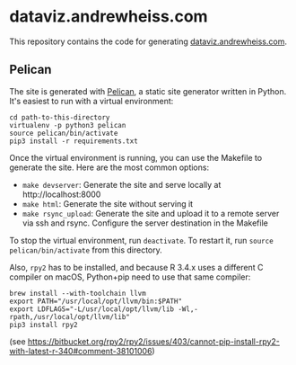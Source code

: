 # dataviz.andrewheiss.com

This repository contains the code for generating [dataviz.andrewheiss.com](https://dataviz.andrewheiss.com).

## Pelican

The site is generated with [Pelican](http://docs.getpelican.com/en/stable/), a static site generator written in Python. It's easiest to run with a virtual environment:

```
cd path-to-this-directory
virtualenv -p python3 pelican
source pelican/bin/activate
pip3 install -r requirements.txt
```

Once the virtual environment is running, you can use the Makefile to generate the site. Here are the most common options:

- `make devserver`: Generate the site and serve locally at http://localhost:8000
- `make html`: Generate the site without serving it
- `make rsync_upload`: Generate the site and upload it to a remote server via ssh and rsync. Configure the server destination in the Makefile

To stop the virtual environment, run `deactivate`. To restart it, run `source pelican/bin/activate` from this directory.

Also, `rpy2` has to be installed, and because R 3.4.x uses a different C compiler on macOS, Python+pip need to use that same compiler:

    brew install --with-toolchain llvm
    export PATH="/usr/local/opt/llvm/bin:$PATH"
    export LDFLAGS="-L/usr/local/opt/llvm/lib -Wl,-rpath,/usr/local/opt/llvm/lib"
    pip3 install rpy2

(see https://bitbucket.org/rpy2/rpy2/issues/403/cannot-pip-install-rpy2-with-latest-r-340#comment-38101006)
